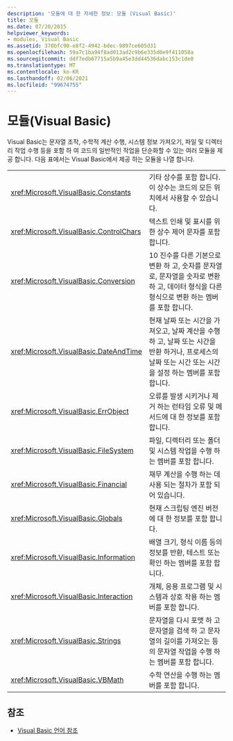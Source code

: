 ```yaml
---
description: '모듈에 대 한 자세한 정보: 모듈 (Visual Basic)'
title: 모듈
ms.date: 07/20/2015
helpviewer_keywords:
- modules, Visual Basic
ms.assetid: 370bfc90-e8f2-4942-bdec-9897ce605d31
ms.openlocfilehash: 59a7c1ba94f8ad013ad2c9b6e335d0e9f411058a
ms.sourcegitcommit: ddf7edb67715a5b9a45e3dd44536dabc153c1de0
ms.translationtype: MT
ms.contentlocale: ko-KR
ms.lasthandoff: 02/06/2021
ms.locfileid: "99674755"
---
```

# <a name="modules-visual-basic"></a>모듈(Visual Basic)

Visual Basic는 문자열 조작, 수학적 계산 수행, 시스템 정보 가져오기, 파일 및 디렉터리 작업 수행 등을 포함 하 여 코드의 일반적인 작업을 단순화할 수 있는 여러 모듈을 제공 합니다. 다음 표에서는 Visual Basic에서 제공 하는 모듈을 나열 합니다.  
  
|||  
|---|---|  
|<xref:Microsoft.VisualBasic.Constants>|기타 상수를 포함 합니다. 이 상수는 코드의 모든 위치에서 사용할 수 있습니다.|  
|<xref:Microsoft.VisualBasic.ControlChars>|텍스트 인쇄 및 표시를 위한 상수 제어 문자를 포함 합니다.|  
|<xref:Microsoft.VisualBasic.Conversion>|10 진수를 다른 기본으로 변환 하 고, 숫자를 문자열로, 문자열을 숫자로 변환 하 고, 데이터 형식을 다른 형식으로 변환 하는 멤버를 포함 합니다.|  
|<xref:Microsoft.VisualBasic.DateAndTime>|현재 날짜 또는 시간을 가져오고, 날짜 계산을 수행 하 고, 날짜 또는 시간을 반환 하거나, 프로세스의 날짜 또는 시간 또는 시간을 설정 하는 멤버를 포함 합니다.|  
|<xref:Microsoft.VisualBasic.ErrObject>|오류를 발생 시키거나 제거 하는 런타임 오류 및 메서드에 대 한 정보를 포함 합니다.|  
|<xref:Microsoft.VisualBasic.FileSystem>|파일, 디렉터리 또는 폴더 및 시스템 작업을 수행 하는 멤버를 포함 합니다.|  
|<xref:Microsoft.VisualBasic.Financial>|재무 계산을 수행 하는 데 사용 되는 절차가 포함 되어 있습니다.|  
|<xref:Microsoft.VisualBasic.Globals>|현재 스크립팅 엔진 버전에 대 한 정보를 포함 합니다.|  
|<xref:Microsoft.VisualBasic.Information>|배열 크기, 형식 이름 등의 정보를 반환, 테스트 또는 확인 하는 멤버를 포함 합니다.|  
|<xref:Microsoft.VisualBasic.Interaction>|개체, 응용 프로그램 및 시스템과 상호 작용 하는 멤버를 포함 합니다.|  
|<xref:Microsoft.VisualBasic.Strings>|문자열을 다시 포맷 하 고 문자열을 검색 하 고 문자열의 길이를 가져오는 등의 문자열 작업을 수행 하는 멤버를 포함 합니다.|  
|<xref:Microsoft.VisualBasic.VBMath>|수학 연산을 수행 하는 멤버를 포함 합니다.|  
  
## <a name="see-also"></a>참조

- [Visual Basic 언어 참조](index.md)
